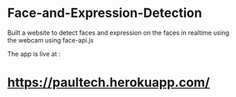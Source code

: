 # Face-and-Expression-Detection
Built a website to detect faces and expression on the faces in realtime using the webcam using face-api.js

The app is live at :
# https://paultech.herokuapp.com/
